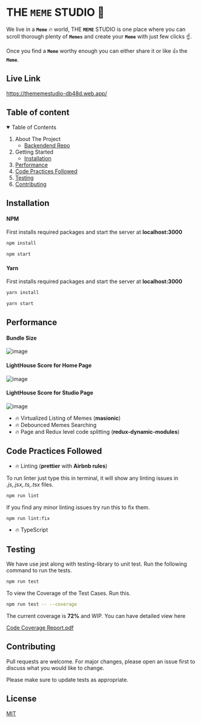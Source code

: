# THE **`MEME`** STUDIO 🚀

We live in a **`Meme`** 🔥 world, THE **`MEME`** STUDIO is one place where you can scroll thorough plenty of **`Memes`** and create your **`Meme`** with just few clicks ☝️.

Once you find a **`Meme`** worthy enough you can either share it or like 👍 the **`Meme`**.

## Live Link

https://thememestudio-db48d.web.app/

## Table of content
<details open="open">
  <summary>Table of Contents</summary>
  <ol>
    <li>
      About The Project
      <ul>
        <li><a href="https://github.com/karaarora/lambda-be">Backendend Repo</a></li>
      </ul>
    </li>
    <li>
      Getting Started
      <ul>
        <li><a href="#installation">Installation</a></li>
      </ul>
    </li>
    <li><a href="#performance">Performance</a></li>
    <li><a href="#code-practices-followed">Code Practices Followed</a></li>
    <li><a href="#testing">Testing</a></li>
    <li><a href="#contributing">Contributing</a></li>
  </ol>
</details>


## Installation

#### NPM

First installs required packages and start the server at **localhost:3000**

```bash
npm install
```

```bash
npm start
```

#### Yarn

First installs required packages and start the server at **localhost:3000**

```bash
yarn install
```

```bash
yarn start
```


## Performance

#### Bundle Size
![image](https://user-images.githubusercontent.com/29700196/133791697-774ccf46-70a7-412c-9ef2-b7e01b40c868.png)

#### LightHouse Score for Home Page
![image](https://user-images.githubusercontent.com/29700196/133817756-a8b82570-fc5a-486b-b12a-c033bf73fed7.png)

#### LightHouse Score for Studio Page
![image](https://user-images.githubusercontent.com/29700196/133817662-6de67ef3-e561-4c0d-b55c-5cd161a47379.png)


* 🔥 Virtualized Listing of Memes (**masionic**)
* 🔥 Debounced Memes Searching
* 🔥 Page and Redux level code splitting (**redux-dynamic-modules**)

## Code Practices Followed

* 🔥 Linting (**prettier** with **Airbnb rules**)

To run linter just type this in terminal, it will show any linting issues in _.js,.jsx,.ts,.tsx_ files.

```bash
npm run lint
```

If you find any minor linting issues try run this to fix them.

```bash
npm run lint:fix
```

* 🔥 TypeScript

## Testing

We have use jest along with testing-library to unit test. Run the following command to run the tests.

```bash
npm run test
```

To view the Coverage of the Test Cases. Run this.

```bash
npm run test -- --coverage
```
The current coverage is **72%** and WIP. You can have detailed view here

[Code Coverage Report.pdf](https://github.com/Sakshamkapur/lambda-fe/files/7190291/Code.coverage.report.for.All.files.pdf)

## Contributing

Pull requests are welcome. For major changes, please open an issue first to discuss what you would like to change.

Please make sure to update tests as appropriate.

## License

[MIT](https://choosealicense.com/licenses/mit/)
